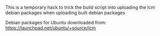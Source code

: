 This is a temporary hack to trick the build script into uploading the lcm debian packages when uploading built debian packages

Debian packages for Ubuntu downloaded from:  
https://launchpad.net/ubuntu/+source/lcm
